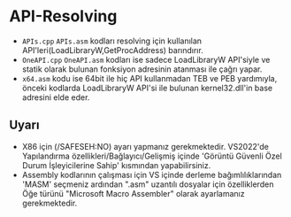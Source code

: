 # API-Resolving



- ```APIs.cpp``` ```APIs.asm``` kodları resolving için kullanılan API'leri(LoadLibraryW,GetProcAddress) barındırır.
- ```OneAPI.cpp``` ```OneAPI.asm``` kodları ise sadece LoadLibraryW API'siyle ve statik olarak bulunan fonksiyon adresinin atanması ile çağrı yapar.
- ```x64.asm``` kodu ise 64bit ile hiç API kullanmadan TEB ve PEB yardımıyla, önceki kodlarda LoadLibraryW API'si ile bulunan kernel32.dll'in base adresini elde eder.

## Uyarı
- X86 için  (/SAFESEH:NO) ayarı yapmanız gerekmektedir. VS2022'de Yapılandırma özellikleri/Bağlayıcı/Gelişmiş içinde 'Görüntü Güvenli Özel Durum İşleyicilerine Sahip' kısmından yapabilirsiniz.
- Assembly kodlarının çalışması için VS içinde derleme bağımlılıklarından 'MASM' seçmeniz ardından ".asm" uzantılı dosyalar için özelliklerden Öğe türünü "Microsoft Macro Assembler" olarak ayarlamanız gerekmektedir.
